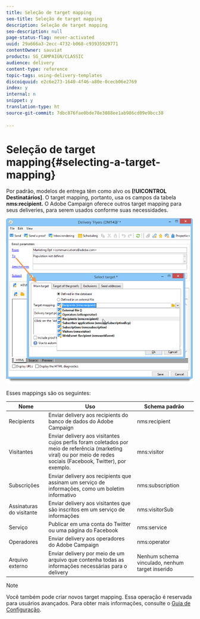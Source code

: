 ```yaml
---
title: Seleção de target mapping
seo-title: Seleção de target mapping
description: Seleção de target mapping
seo-description: null
page-status-flag: never-activated
uuid: 29a666a3-2ecc-4732-b068-c93935929771
contentOwner: sauviat
products: SG_CAMPAIGN/CLASSIC
audience: delivery
content-type: reference
topic-tags: using-delivery-templates
discoiquuid: e2c6e273-1640-4f46-a80e-0cecb06e2769
index: y
internal: n
snippet: y
translation-type: ht
source-git-commit: 7dbc876fae0bde78e3088ee1ab986cd09e9bcc38

---
```



# Seleção de target mapping{#selecting-a-target-mapping}

Por padrão, modelos de entrega têm como alvo os **[!UICONTROL Destinatários]**. O target mapping, portanto, usa os campos da tabela **nms:recipient.** O Adobe Campaign oferece outros target mapping para seus deliveries, para serem usados conforme suas necessidades.

![](assets/delivery_select_mapping.png)

Esses mappings são os seguintes:

| Nome | Uso | Schema padrão |
|---|---|---|
| Recipients | Enviar delivery aos recipients do banco de dados do Adobe Campaign | nms:recipient |
| Visitantes | Enviar delivery aos visitantes cujos perfis foram coletados por meio de referência (marketing viral) ou por meio de redes sociais (Facebook, Twitter), por exemplo. | mns:visitor |
| Subscrições | Enviar delivery aos recipients que assinam um serviço de informações, como um boletim informativo | nms:subscription |
| Assinaturas do visitante | Enviar delivery aos visitantes que são inscritos em um serviço de informações | nms:visitorSub |
| Serviço | Publicar em uma conta do Twitter ou uma página do Facebook | nms:service |
| Operadores | Enviar delivery aos operadores do Adobe Campaign | nms:operator |
| Arquivo externo | Enviar delivery por meio de um arquivo que contenha todas as informações necessárias para o delivery | Nenhum schema vinculado, nenhum target inserido |

>[!NOTE]
>
>Você também pode criar novos target mapping. Essa operação é reservada para usuários avançados. Para obter mais informações, consulte o [Guia de Configuração](../../configuration/using/target-mapping.md).
